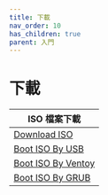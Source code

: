 ```yaml
---
title: 下載
nav_order: 10
has_children: true
parent: 入門
---
```



# 下載

| ISO 檔案下載 |
| --- |
| [Download ISO](https://samwhelp.github.io/note-about-archcraft/read/start/download/download_iso.html) |
| [Boot ISO By USB](https://samwhelp.github.io/note-about-archcraft/read/start/download/boot_iso_by_usb.html) |
| [Boot ISO By Ventoy](https://samwhelp.github.io/note-about-archcraft/read/start/download/boot_iso_by_ventoy.html) |
| [Boot ISO By GRUB](https://samwhelp.github.io/note-about-archcraft/read/start/download/boot_iso_by_grub.html) |
